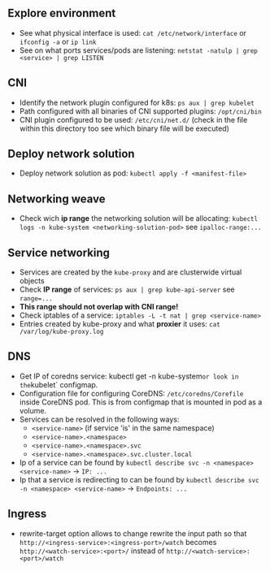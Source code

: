 ## Explore environment

- See what physical interface is used: `cat /etc/network/interface` or `ifconfig -a` or `ip link`
- See on what ports services/pods are listening: `netstat -natulp | grep <service> | grep LISTEN`

## CNI

- Identify the network plugin configured for k8s: `ps aux | grep kubelet`
- Path configured with all binaries of CNI supported plugins: `/opt/cni/bin`
- CNI plugin configured to be used: `/etc/cni/net.d/` (check in the file within this directory too see which binary file will be executed)

## Deploy network solution

- Deploy network solution as pod: `kubectl apply -f <manifest-file>`

## Networking weave

- Check wich **ip range** the networking solution will be allocating: `kubectl logs -n kube-system <networking-solution-pod>` see `ipalloc-range:...`

## Service networking

- Services are created by the `kube-proxy` and are clusterwide virtual objects
- Check **IP range** of services: `ps aux | grep kube-api-server` see `range=...`
- **This range should not overlap with CNI range!**
- Check iptables of a service: `iptables -L -t nat | grep <service-name>`
- Entries created by kube-proxy and what **proxier** it uses: `cat /var/log/kube-proxy.log`

## DNS

- Get IP of coredns service: kubectl get <dns-service> -n kube-system` or look in the `kubelet` configmap.
- Configuration file for configuring CoreDNS: `/etc/coredns/Corefile` inside CoreDNS pod. This is from configmap that is mounted in pod as a volume.
- Services can be resolved in the following ways:
  - `<service-name>` (if service 'is' in the same namespace)
  - `<service-name>.<namespace>`
  - `<service-name>.<namespace>.svc`
  - `<service-name>.<namespace>.svc.cluster.local`
- Ip of a service can be found by `kubectl describe svc -n <namespace> <service-name>` -> `IP: ...`
- Ip that a service is redirecting to can be found by `kubectl describe svc -n <namespace> <service-name>` -> `Endpoints: ...`

## Ingress

- rewrite-target option allows to change rewrite the input path so that `http://<ingress-service>:<ingress-port>/watch` becomes `http://<watch-service>:<port>/` instead of `http://<watch-service>:<port>/watch`
